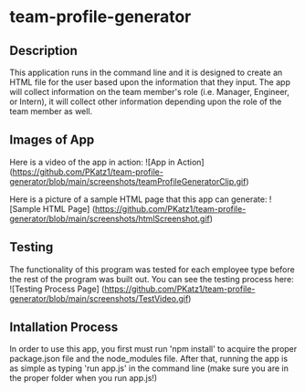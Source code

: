 # team-profile-generator


## Description

This application runs in the command line and it is designed to create an HTML file for the user based upon the information that they input.  The app will collect information on the team member's role (i.e. Manager, Engineer, or Intern), it will collect other information depending upon the role of the team member as well.


## Images of App

Here is a video of the app in action:
![App in Action] (https://github.com/PKatz1/team-profile-generator/blob/main/screenshots/teamProfileGeneratorClip.gif)

Here is a picture of a sample HTML page that this app can generate:
![Sample HTML Page] (https://github.com/PKatz1/team-profile-generator/blob/main/screenshots/htmlScreenshot.gif)

## Testing

The functionality of this program was tested for each employee type before the rest of the program was built out.  You can see the testing process here:
![Testing Process Page] (https://github.com/PKatz1/team-profile-generator/blob/main/screenshots/TestVideo.gif)

## Intallation Process

In order to use this app, you first must run 'npm install' to acquire the proper package.json file and the node_modules file. After that, running the 
app is as simple as typing 'run app.js' in the command line (make sure you are in the proper folder when you run app.js!)